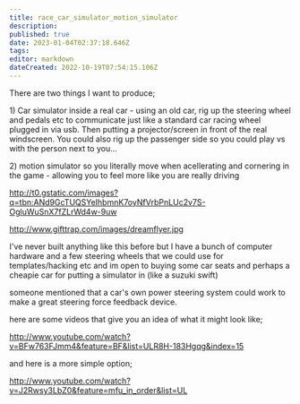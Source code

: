 ```yaml
---
title: race_car_simulator_motion_simulator
description: 
published: true
date: 2023-01-04T02:37:18.646Z
tags: 
editor: markdown
dateCreated: 2022-10-19T07:54:15.106Z
---
```


There are two things I want to produce;

1\) Car simulator inside a real car - using an old car, rig up the steering wheel and pedals etc to communicate just like a standard car racing wheel plugged in via usb. Then putting a projector/screen in front of the real windscreen. You could also rig up the passenger side so you could play vs with the person next to you...

2\) motion simulator so you literally move when acellerating and cornering in the game - allowing you to feel more like you are really driving

<http://t0.gstatic.com/images?q=tbn:ANd9GcTUQSYeIhbmnK7oyNfVrbPnLUc2v7S-OgluWuSnX7fZLrWd4w-9uw>

<http://www.gifttrap.com/images/dreamflyer.jpg>

I've never built anything like this before but I have a bunch of computer hardware and a few steering wheels that we could use for templates/hacking etc and im open to buying some car seats and perhaps a cheapie car for putting a simulator in (like a suzuki swift)

someone mentioned that a car's own power steering system could work to make a great steering force feedback device.

here are some videos that give you an idea of what it might look like;

<http://www.youtube.com/watch?v=BFw763FJmm4&feature=BF&list=ULR8H-183Hgqg&index=15>

and here is a more simple option;

<http://www.youtube.com/watch?v=J2Rwsy3LbZ0&feature=mfu_in_order&list=UL>
